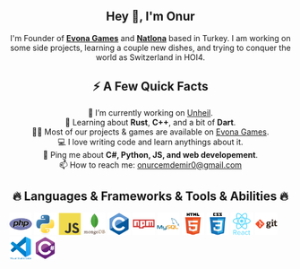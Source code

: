 <h2 align = center>Hey 👋, I'm Onur</h2>
<p align = center>I'm Founder of <strong><a href="https://www.evonagames.com/">Evona Games</a></strong> and <strong><a href="https://www.natlona.com/">Natlona</a></strong> based in Turkey. I am working on some side projects, learning a couple new dishes, and trying to conquer the world as Switzerland in HOI4.</p>
<h2 align = center>⚡️ A Few Quick Facts</h2>

<p align = center>🔭 I’m currently working on <a href="https://store.steampowered.com/app/2769160/Unheil/">Unheil</a>.
<br>
🧐 Learning about <strong>Rust</strong>, <strong>C++</strong>, and a bit of <strong>Dart</strong>.
<br>
👨‍💻 Most of our projects & games are available on <a href="https://evonagames.com">Evona Games</a>.
<br>
💻 I love writing code and learn anythings about it.
<br>
💬 Ping me about <strong>C#, Python, JS, and web developement</strong>.
<br>
📫 How to reach me: <a href="mailto: onurcemdemir0@gmail.com">onurcemdemir0@gmail.com</a> </p>
<h2 align = center>🔥 Languages & Frameworks & Tools & Abilities 🔥</h2>
<img src="https://github.com/devicons/devicon/raw/master/icons/php/php-original.svg" alt="php" width="40" height="40" style="max-width: 100%;">
<img src="https://raw.githubusercontent.com/devicons/devicon/master/icons/python/python-original.svg" alt="python" width="40" height="40" style="max-width: 100%;">
<img src="https://raw.githubusercontent.com/devicons/devicon/master/icons/javascript/javascript-original.svg" alt="javascript" width="40" height="40" style="max-width: 100%;">
<img src="https://raw.githubusercontent.com/devicons/devicon/master/icons/mongodb/mongodb-original-wordmark.svg" alt="mongodb" width="40" height="40" style="max-width: 100%;">
<img src="https://raw.githubusercontent.com/devicons/devicon/master/icons/c/c-original.svg" alt="C" width="40" height="40" style="max-width: 100%;">
<img src="https://github.com/devicons/devicon/raw/master/icons/npm/npm-original-wordmark.svg" alt="npm" width="40" height="40" style="max-width: 100%;">
<img src="https://raw.githubusercontent.com/devicons/devicon/master/icons/mysql/mysql-original-wordmark.svg" alt="mysql" width="40" height="40" style="max-width: 100%;">
<img src="https://raw.githubusercontent.com/devicons/devicon/master/icons/html5/html5-original-wordmark.svg" alt="html5" width="40" height="40" style="max-width: 100%;">
<img src="https://raw.githubusercontent.com/devicons/devicon/master/icons/css3/css3-original-wordmark.svg" alt="css3" width="40" height="40" style="max-width: 100%;">
<img src="https://github.com/devicons/devicon/raw/master/icons/react/react-original-wordmark.svg" alt="react" width="40" height="40" style="max-width: 100%;">
<img src="https://raw.githubusercontent.com/devicons/devicon/master/icons/git/git-original-wordmark.svg" alt="git" width="40" height="40" style="max-width: 100%;">
<img src="https://github.com/devicons/devicon/raw/master/icons/vscode/vscode-original-wordmark.svg" alt="vscode" width="40" height="40" style="max-width: 100%;">
<img src="https://github.com/devicons/devicon/blob/master/icons/csharp/csharp-original.svg" alt="vscode" width="40" height="40" style="max-width: 100%;">

